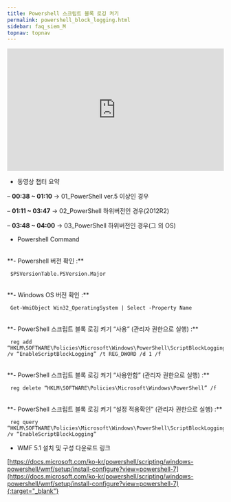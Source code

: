 ```yaml
---
title: Powershell 스크립트 블록 로깅 켜기
permalink: powershell_block_logging.html
sidebar: faq_siem_M
topnav: topnav
---
```


<style>.embed-container { position: relative; padding-bottom: 56.25%; height: 0; overflow: hidden; max-width: 100%; } .embed-container iframe, .embed-container object, .embed-container embed { position: absolute; top: 0; left: 0; width: 100%; height: 100%; }</style><div class='embed-container'><iframe src='https://www.youtube.com/embed/zbNXf4B__68' frameborder='0' allowfullscreen></iframe></div>


- 동영상 챕터 요약

– **00:38 ~ 01:10** → 01_PowerShell ver.5 이상인 경우

– **01:11 ~ 03:47** → 02_PowerShell 하위버전인 경우(2012R2)

– **03:48 ~ 04:00** → 03_PowerShell 하위버전인 경우(그 외 OS)


- Powershell Command

<br />
**- Powershell 버전 확인 :**

     $PSVersionTable.PSVersion.Major

<br />
**- Windows OS 버전 확인 :**

     Get-WmiObject Win32_OperatingSystem | Select -Property Name

<br />
**- PowerShell 스크립트 블록 로깅 켜기 “사용” (관리자 권한으로 실행) :**

     reg add “HKLM\SOFTWARE\Policies\Microsoft\Windows\PowerShell\ScriptBlockLogging” /v “EnableScriptBlockLogging” /t REG_DWORD /d 1 /f

<br />
**- PowerShell 스크립트 블록 로깅 켜기 “사용안함” (관리자 권한으로 실행) :**

     reg delete “HKLM\SOFTWARE\Policies\Microsoft\Windows\PowerShell” /f

<br />
**- PowerShell 스크립트 블록 로깅 켜기 “설정 적용확인” (관리자 권한으로 실행) :**

     reg query “HKLM\SOFTWARE\Policies\Microsoft\Windows\PowerShell\ScriptBlockLogging” /v “EnableScriptBlockLogging”


- WMF 5.1 설치 및 구성 다운로드 링크

[https://docs.microsoft.com/ko-kr/powershell/scripting/windows-powershell/wmf/setup/install-configure?view=powershell-7](https://docs.microsoft.com/ko-kr/powershell/scripting/windows-powershell/wmf/setup/install-configure?view=powershell-7){:target="_blank"}